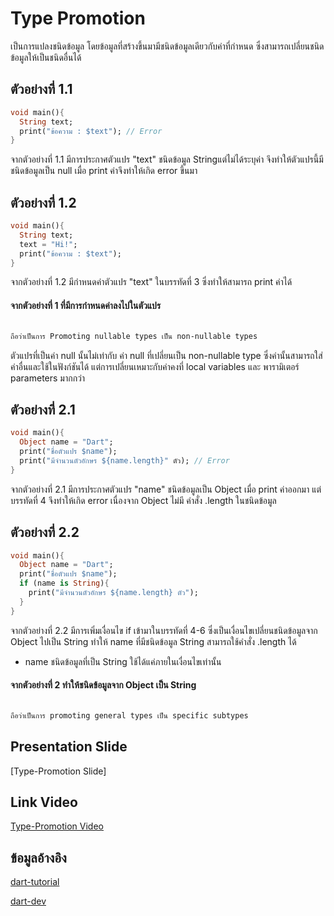 # Type Promotion

เป็นการแปลงชนิดข้อมูล โดยข้อมูลที่สร้างขึ้นมามีชนิดข้อมูลเดียวกับค่าที่กำหนด ซึ่งสามารถเปลี่ยนชนิดข้อมูลให้เป็นชนิดอื่นได้

## ตัวอย่างที่ 1.1

```dart
void main(){
  String text;
  print("ข้อความ : $text"); // Error
}
```

จากตัวอย่างที่ 1.1 มีการประกาศตัวแปร "text" ชนิดข้อมูล Stringแต่ไม่ได้ระบุค่า จึงทำให้ตัวแปรนี้มีชนิดข้อมูลเป็น null เมื่อ print ค่าจึงทำให้เกิด error ขึ้นมา

## ตัวอย่างที่ 1.2

```dart
void main(){
  String text;
  text = "Hi!";
  print("ข้อความ : $text");
}
```

จากตัวอย่างที่ 1.2 มีกำหนดค่าตัวแปร "text" ในบรรทัดที่ 3 ซึ่งทำให้สามารถ print ค่าได้ 

#### จากตัวอย่างที่ 1 ที่มีการกำหนดค่าลงไปในตัวแปร

```bash

ถือว่าเป็นการ Promoting nullable types เป็น non-nullable types

```

ตัวแปรที่เป็นค่า null นั้นไม่เท่ากับ ค่า null ที่เปลี่ยนเป็น non-nullable type ซึ่งค่านั้นสามารถใส่ค่าอื่นและใช้ในฟังก์ชันได้ แต่การเปลี่ยนเหมาะกับค่าคงที่ local variables และ พารามิเตอร์ parameters มากกว่า

## ตัวอย่างที่ 2.1

```dart
void main(){
  Object name = "Dart";
  print("ชื่อตัวแปร $name");
  print("มีจำนวนตัวอักษร ${name.length}" ตัว); // Error
}
```
จากตัวอย่างที่ 2.1 มีการประกาศตัวแปร "name" ชนิดข้อมูลเป็น Object เมื่อ print ค่าออกมา แต่บรรทัดที่ 4 จึงทำให้เกิด error เนื่องจาก Object ไม่มี คำสั่ง .length ในชนิดข้อมูล

## ตัวอย่างที่ 2.2

```dart
void main(){
  Object name = "Dart";
  print("ชื่อตัวแปร $name");
  if (name is String){
    print("มีจำนวนตัวอักษร ${name.length} ตัว"); 
  }
}
```

จากตัวอย่างที่ 2.2 มีการเพิ่มเงื่อนไข if เข้ามาในบรรทัดที่ 4-6 ซึ่งเป็นเงื่อนไขเปลี่ยนชนิดข้อมูลจาก Object ไปเป็น String ทำให้ name ที่มีชนิดข้อมูล String สามารถใช้คำสั่ง .length ได้

* name ชนิดข้อมูลที่เป็น String ใช้ได้แค่ภายในเงื่อนไขเท่านั้น

#### จากตัวอย่างที่ 2 ทำให้ชนิดข้อมูลจาก Object เป็น String 
```bash

ถือว่าเป็นการ promoting general types เป็น specific subtypes

```
## Presentation Slide
[Type-Promotion Slide]

## Link Video
[Type-Promotion Video](https://www.youtube.com/watch?v=AR9E8RRx5i8)

## ข้อมูลอ้างอิง
[dart-tutorial](https://dart-tutorial.com/null-safety/type-promotion-in-dart/) 

[dart-dev](https://dart.dev/effective-dart/usage#consider-assigning-a-nullable-field-to-a-local-variable-to-enable-type-promotion)
